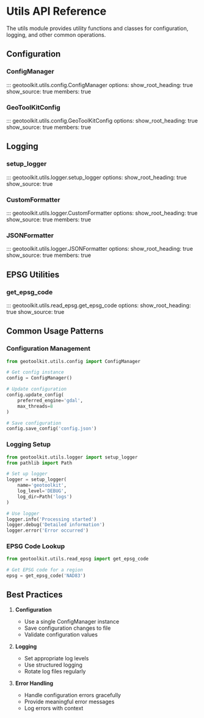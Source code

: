 # Utils API Reference

The utils module provides utility functions and classes for configuration, logging, and other common operations.

## Configuration

### ConfigManager

::: geotoolkit.utils.config.ConfigManager
    options:
        show_root_heading: true
        show_source: true
        members: true

### GeoToolKitConfig

::: geotoolkit.utils.config.GeoToolKitConfig
    options:
        show_root_heading: true
        show_source: true
        members: true

## Logging

### setup_logger

::: geotoolkit.utils.logger.setup_logger
    options:
        show_root_heading: true
        show_source: true

### CustomFormatter

::: geotoolkit.utils.logger.CustomFormatter
    options:
        show_root_heading: true
        show_source: true
        members: true

### JSONFormatter

::: geotoolkit.utils.logger.JSONFormatter
    options:
        show_root_heading: true
        show_source: true
        members: true

## EPSG Utilities

### get_epsg_code

::: geotoolkit.utils.read_epsg.get_epsg_code
    options:
        show_root_heading: true
        show_source: true

## Common Usage Patterns

### Configuration Management

```python
from geotoolkit.utils.config import ConfigManager

# Get config instance
config = ConfigManager()

# Update configuration
config.update_config(
    preferred_engine='gdal',
    max_threads=8
)

# Save configuration
config.save_config('config.json')
```

### Logging Setup

```python
from geotoolkit.utils.logger import setup_logger
from pathlib import Path

# Set up logger
logger = setup_logger(
    name='geotoolkit',
    log_level='DEBUG',
    log_dir=Path('logs')
)

# Use logger
logger.info('Processing started')
logger.debug('Detailed information')
logger.error('Error occurred')
```

### EPSG Code Lookup

```python
from geotoolkit.utils.read_epsg import get_epsg_code

# Get EPSG code for a region
epsg = get_epsg_code('NAD83')
```

## Best Practices

1. **Configuration**
   - Use a single ConfigManager instance
   - Save configuration changes to file
   - Validate configuration values

2. **Logging**
   - Set appropriate log levels
   - Use structured logging
   - Rotate log files regularly

3. **Error Handling**
   - Handle configuration errors gracefully
   - Provide meaningful error messages
   - Log errors with context
